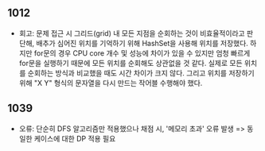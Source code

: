 ## 1012
- 회고: 문제 접근 시 그리드(grid) 내 모든 지점을 순회하는 것이 비효율적이라고 판단해, 배추가 심어진 위치를 기억하기 위해 HashSet을 사용해 위치를 저장했다.
하지만 for문의 경우 CPU core 개수 및 성능에 차이가 있을 수 있지만 엄청 빠르게 for문을 실행하기 때문에 모든 위치를 순회해도 상관없을 것 같다.
실제로 모든 위치를 순회하는 방식과 비교했을 때도 시간 차이가 크지 않다. 그리고 위치를 저장하기 위해 "X Y" 형식의 문자열을 다시 만드는 작어블 수행해야 했다.

## 1039
- 오류: 단순히 DFS 알고리즘만 적용했으나 채점 시, '메모리 초과' 오류 발생 => 동일한 케이스에 대한 DP 적용 필요